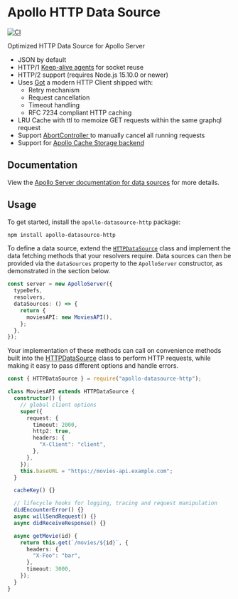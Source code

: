 # Apollo HTTP Data Source

[![CI](https://github.com/StarpTech/apollo-datasource-http/actions/workflows/ci.yml/badge.svg)](https://github.com/StarpTech/apollo-datasource-http/actions/workflows/ci.yml)

Optimized HTTP Data Source for Apollo Server

- JSON by default
- HTTP/1 [Keep-alive agents](https://github.com/node-modules/agentkeepalive) for socket reuse
- HTTP/2 support (requires Node.js 15.10.0 or newer)
- Uses [Got](https://github.com/sindresorhus/got) a modern HTTP Client shipped with:
  - Retry mechanism
  - Request cancellation
  - Timeout handling
  - RFC 7234 compliant HTTP caching
- LRU Cache with ttl to memoize GET requests within the same graphql request
- Support [AbortController ](https://github.com/mysticatea/abort-controller) to manually cancel all running requests
- Support for [Apollo Cache Storage backend](https://www.apollographql.com/docs/apollo-server/data/data-sources/#using-memcachedredis-as-a-cache-storage-backend)

## Documentation

View the [Apollo Server documentation for data sources](https://www.apollographql.com/docs/apollo-server/features/data-sources/) for more details.

## Usage

To get started, install the `apollo-datasource-http` package:

```bash
npm install apollo-datasource-http
```

To define a data source, extend the [`HTTPDataSource`](./src/http-data-source.ts) class and implement the data fetching methods that your resolvers require. Data sources can then be provided via the `dataSources` property to the `ApolloServer` constructor, as demonstrated in the section below.

```ts
const server = new ApolloServer({
  typeDefs,
  resolvers,
  dataSources: () => {
    return {
      moviesAPI: new MoviesAPI(),
    };
  },
});
```

Your implementation of these methods can call on convenience methods built into the [HTTPDataSource](./src/http-data-source.ts) class to perform HTTP requests, while making it easy to pass different options and handle errors.

```ts
const { HTTPDataSource } = require("apollo-datasource-http");

class MoviesAPI extends HTTPDataSource {
  constructor() {
    // global client options
    super({
      request: {
        timeout: 2000,
        http2: true,
        headers: {
          "X-Client": "client",
        },
      },
    });
    this.baseURL = "https://movies-api.example.com";
  }

  cacheKey() {}

  // lifecycle hooks for logging, tracing and request manipulation
  didEncounterError() {}
  async willSendRequest() {}
  async didReceiveResponse() {}

  async getMovie(id) {
    return this.get(`/movies/${id}`, {
      headers: {
        "X-Foo": "bar",
      },
      timeout: 3000,
    });
  }
}
```
